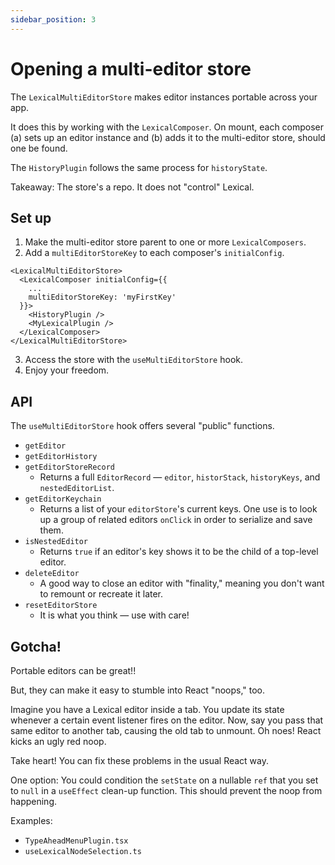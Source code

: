 ```yaml
---
sidebar_position: 3
---
```


# Opening a multi-editor store

The `LexicalMultiEditorStore` makes editor instances portable across your app. 

It does this by working with the `LexicalComposer`. On mount, each composer (a) sets up an editor instance and (b) adds it to the multi-editor store, should one be found. 

The `HistoryPlugin` follows the same process for `historyState`. 

Takeaway: The store's a repo. It does not "control" Lexical. 

## Set up

1. Make the multi-editor store parent to one or more `LexicalComposers`. 
2. Add a `multiEditorStoreKey` to each composer's `initialConfig`. 

```
<LexicalMultiEditorStore>
  <LexicalComposer initialConfig={{
    ...
    multiEditorStoreKey: 'myFirstKey'
  }}>
    <HistoryPlugin />
    <MyLexicalPlugin />
  </LexicalComposer>
</LexicalMultiEditorStore>
```
3. Access the store with the `useMultiEditorStore` hook.
4. Enjoy your freedom.

## API

The `useMultiEditorStore` hook offers several "public" functions.

  - `getEditor`
  - `getEditorHistory`
  - `getEditorStoreRecord`
    - Returns a full `EditorRecord` — `editor`, `historStack`, `historyKeys`, and `nestedEditorList`.
  - `getEditorKeychain`
    - Returns a list of your `editorStore`'s current keys. One use is to look up a group of related editors `onClick` in order to serialize and save them.
  - `isNestedEditor`
    - Returns `true` if an editor's key shows it to be the child of a top-level editor. 
  - `deleteEditor`
    - A good way to close an editor with "finality," meaning you don't want to remount or recreate it later. 
  - `resetEditorStore`
    - It is what you think — use with care!

## Gotcha!

Portable editors can be great!!

But, they can make it easy to stumble into React "noops," too. 

Imagine you have a Lexical editor inside a tab. You update its state whenever a certain event listener fires on the editor. Now, say you pass that same editor to another tab, causing the old tab to unmount. Oh noes! React kicks an ugly red noop.

Take heart! You can fix these problems in the usual React way. 

One option: You could condition the `setState` on a nullable `ref` that you set to `null` in a `useEffect` clean-up function. This should prevent the noop from happening.

Examples: 

- `TypeAheadMenuPlugin.tsx` 
- `useLexicalNodeSelection.ts`

